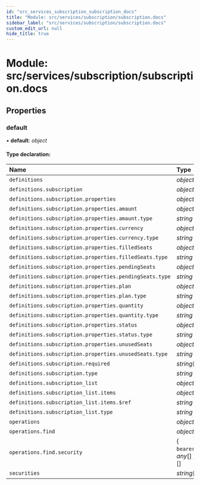 ```yaml
---
id: "src_services_subscription_subscription_docs"
title: "Module: src/services/subscription/subscription.docs"
sidebar_label: "src/services/subscription/subscription.docs"
custom_edit_url: null
hide_title: true
---
```


# Module: src/services/subscription/subscription.docs

## Properties

### default

• **default**: *object*

#### Type declaration:

Name | Type |
:------ | :------ |
`definitions` | *object* |
`definitions.subscription` | *object* |
`definitions.subscription.properties` | *object* |
`definitions.subscription.properties.amaunt` | *object* |
`definitions.subscription.properties.amaunt.type` | *string* |
`definitions.subscription.properties.currency` | *object* |
`definitions.subscription.properties.currency.type` | *string* |
`definitions.subscription.properties.filledSeats` | *object* |
`definitions.subscription.properties.filledSeats.type` | *string* |
`definitions.subscription.properties.pendingSeats` | *object* |
`definitions.subscription.properties.pendingSeats.type` | *string* |
`definitions.subscription.properties.plan` | *object* |
`definitions.subscription.properties.plan.type` | *string* |
`definitions.subscription.properties.quantity` | *object* |
`definitions.subscription.properties.quantity.type` | *string* |
`definitions.subscription.properties.status` | *object* |
`definitions.subscription.properties.status.type` | *string* |
`definitions.subscription.properties.unusedSeats` | *object* |
`definitions.subscription.properties.unusedSeats.type` | *string* |
`definitions.subscription.required` | *string*[] |
`definitions.subscription.type` | *string* |
`definitions.subscription_list` | *object* |
`definitions.subscription_list.items` | *object* |
`definitions.subscription_list.items.$ref` | *string* |
`definitions.subscription_list.type` | *string* |
`operations` | *object* |
`operations.find` | *object* |
`operations.find.security` | { `bearer`: *any*[]  }[] |
`securities` | *string*[] |
